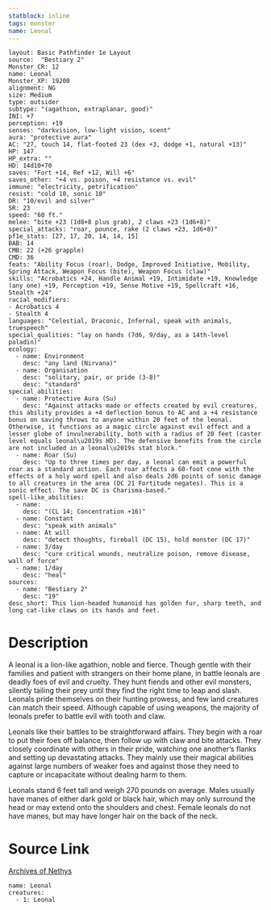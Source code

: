 ```yaml
---
statblock: inline
tags: monster
name: Leonal
---
```

```statblock
layout: Basic Pathfinder 1e Layout
source:  "Bestiary 2"
Monster_CR: 12
name: Leonal
Monster_XP: 19200
alignment: NG
size: Medium
type: outsider
subtype: "(agathion, extraplanar, good)"
INI: +7
perception: +19
senses: "darkvision, low-light vision, scent"
aura: "protective aura"
AC: "27, touch 14, flat-footed 23 (dex +3, dodge +1, natural +13)"
HP: 147
HP_extra: ""
HD: 14d10+70
saves: "Fort +14, Ref +12, Will +6"
saves_other: "+4 vs. poison, +4 resistance vs. evil"
immune: "electricity, petrification"
resist: "cold 10, sonic 10"
DR: "10/evil and silver"
SR: 23
speed: "60 ft."
melee: "bite +23 (1d8+8 plus grab), 2 claws +23 (1d6+8)"
special_attacks: "roar, pounce, rake (2 claws +23, 1d6+8)"
pf1e_stats: [27, 17, 20, 14, 14, 15]
BAB: 14
CMB: 22 (+26 grapple)
CMD: 36
feats: "Ability Focus (roar), Dodge, Improved Initiative, Mobility, Spring Attack, Weapon Focus (bite), Weapon Focus (claw)"
skills: "Acrobatics +24, Handle Animal +19, Intimidate +19, Knowledge (any one) +19, Perception +19, Sense Motive +19, Spellcraft +16, Stealth +24"
racial_modifiers:
- Acrobatics 4
- Stealth 4
languages: "Celestial, Draconic, Infernal, speak with animals, truespeech"
special_qualities: "lay on hands (7d6, 9/day, as a 14th-level paladin)"
ecology:
  - name: Environment
    desc: "any land (Nirvana)"
  - name: Organisation
    desc: "solitary, pair, or pride (3-8)"
    desc: "standard"
special_abilities:
  - name: Protective Aura (Su)
    desc: "Against attacks made or effects created by evil creatures, this ability provides a +4 deflection bonus to AC and a +4 resistance bonus on saving throws to anyone within 20 feet of the leonal. Otherwise, it functions as a magic circle against evil effect and a lesser globe of invulnerability, both with a radius of 20 feet (caster level equals leonal\u2019s HD). The defensive benefits from the circle are not included in a leonal\u2019s stat block."
  - name: Roar (Su)
    desc: "Up to three times per day, a leonal can emit a powerful roar as a standard action. Each roar affects a 60-foot cone with the effects of a holy word spell and also deals 2d6 points of sonic damage to all creatures in the area (DC 21 Fortitude negates). This is a sonic effect. The save DC is Charisma-based."
spell-like_abilities:
  - name:
    desc: "(CL 14; Concentration +16)"
  - name: Constant
    desc: "speak with animals"
  - name: At will
    desc: "detect thoughts, fireball (DC 15), hold monster (DC 17)"
  - name: 3/day
    desc: "cure critical wounds, neutralize poison, remove disease, wall of force"
  - name: 1/day
    desc: "heal"
sources:
  - name: "Bestiary 2"
    desc: "19"
desc_short: This lion-headed humanoid has golden fur, sharp teeth, and long cat-like claws on its hands and feet. 
```
# Description
A leonal is a lion-like agathion, noble and fierce. Though gentle with their families and patient with strangers on their home plane, in battle leonals are deadly foes of evil and cruelty. They hunt fiends and other evil monsters, silently tailing their prey until they find the right time to leap and slash. Leonals pride themselves on their hunting prowess, and few land creatures can match their speed. Although capable of using weapons, the majority of leonals prefer to battle evil with tooth and claw. 

Leonals like their battles to be straightforward affairs. They begin with a roar to put their foes off balance, then follow up with claw and bite attacks. They closely coordinate with others in their pride, watching one another’s flanks and setting up devastating attacks. They mainly use their magical abilities against large numbers of weaker foes and against those they need to capture or incapacitate without dealing harm to them. 

Leonals stand 6 feet tall and weigh 270 pounds on average. Males usually have manes of either dark gold or black hair, which may only surround the head or may extend onto the shoulders and chest. Female leonals do not have manes, but may have longer hair on the back of the neck.
# Source Link
[Archives of Nethys](https://aonprd.com/MonsterDisplay.aspx?ItemName=Leonal)
```encounter-table
name: Leonal
creatures:
  - 1: Leonal
```
